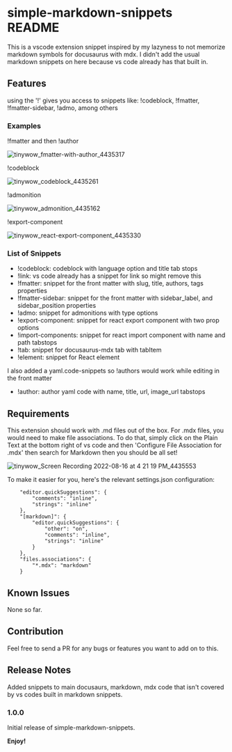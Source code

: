 # simple-markdown-snippets README

This is a vscode extension snippet inspired by my lazyness to not memorize markdown symbols for docusaurus with mdx.
I didn't add the usual markdown snippets on here because vs code already has that built in.

## Features

using the '!' gives you access to snippets like: !codeblock, !fmatter, !fmatter-sidebar, !admo, among others


### Examples
!fmatter and then !author

![tinywow_fmatter-with-author_4435317](https://user-images.githubusercontent.com/9417970/184831740-6c180455-72e2-4986-955c-1a9c5a83dd1e.gif)

!codeblock

![tinywow_codeblock_4435261](https://user-images.githubusercontent.com/9417970/184831874-3143b432-107c-4cec-b3e6-60969ed67a08.gif)

!admonition

![tinywow_admonition_4435162](https://user-images.githubusercontent.com/9417970/184831951-f9f67639-c31c-47c5-99a6-51b90447578d.gif)

!export-component

![tinywow_react-export-component_4435330](https://user-images.githubusercontent.com/9417970/184832206-c4e33074-f5fa-4856-91ae-48a39442fa48.gif)

### List of Snippets
- !codeblock: codeblock with language option and title tab stops
- !link: vs code already has a snippet for link so might remove this
- !fmatter: snippet for the front matter with slug, title, authors, tags properties
- !fmatter-sidebar: snippet for the front matter with sidebar_label, and sidebar_position properties
- !admo: snippet for admonitions with type options
- !export-component: snippet for react export component with two prop options
- !import-components: snippet for react import component with name and path tabstops
- !tab: snippet for docusaurus-mdx tab with tabItem
- !element: snippet for React element

I also added a yaml.code-snippets so !authors would work
while editing in the front matter
- !author: author yaml code with name, title, url, image_url tabstops

## Requirements

This extension should work with .md files out of the box. For .mdx files, you would need to make file associations. To do that, simply click on the Plain Text at the bottom right of vs code and then 'Configure File Association for .mdx' then search for Markdown then you should be all set!

![tinywow_Screen Recording 2022-08-16 at 4 21 19 PM_4435553](https://user-images.githubusercontent.com/9417970/184833315-abc5479f-7643-4850-9e37-cd9408dcc326.gif)

To make it easier for you, here's the relevant settings.json configuration:
```
    "editor.quickSuggestions": {
        "comments": "inline",
        "strings": "inline"
    },
    "[markdown]": {
        "editor.quickSuggestions": {
            "other": "on",
            "comments": "inline",
            "strings": "inline"
        }
    },
    "files.associations": {
        "*.mdx": "markdown"
    }
```

## Known Issues

None so far.

## Contribution

Feel free to send a PR for any bugs or features you want to add on to this.

## Release Notes

Added snippets to main docusaurs, markdown, mdx code that isn't covered by vs codes built in markdown snippets.

### 1.0.0

Initial release of simple-markdown-snippets.

**Enjoy!**
